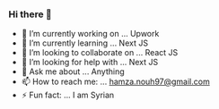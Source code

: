 ### Hi there 👋



- 🔭 I’m currently working on ... Upwork 
- 🌱 I’m currently learning ... Next JS
- 👯 I’m looking to collaborate on ... React JS
- 🤔 I’m looking for help with ... Next JS
- 💬 Ask me about ... Anything
- 📫 How to reach me: ...  hamza.nouh97@gmail.com
- ⚡ Fun fact: ... I am Syrian
